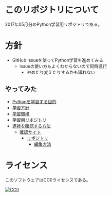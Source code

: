 ﻿# このリポジトリについて

2017年05月分のPython学習用リポジトリである。

# 方針

* GitHub Issueを使ってPython学習を進めてみる
    * Issueの使い方もよくわからないので同時進行
        * やめたり変えたりするかも知れない

## やってみた

* [Pythonを学習する目的](https://github.com/pylangstudy/201705/blob/master/25/Python%E3%82%92%E5%AD%A6%E7%BF%92%E3%81%99%E3%82%8B%E7%9B%AE%E7%9A%84.md)
* [学習方針](https://github.com/pylangstudy/201705/blob/master/25/Python%E5%AD%A6%E7%BF%92%E6%96%B9%E9%87%9D.md)
* [学習環境](https://github.com/pylangstudy/201705/blob/master/25/Python%E5%AD%A6%E7%BF%92%E7%92%B0%E5%A2%83.md)
* [学習用リポジトリ](https://github.com/pylangstudy/201705/blob/master/25/%E5%AD%A6%E7%BF%92%E7%94%A8%E3%83%AA%E3%83%9D%E3%82%B8%E3%83%88%E3%83%AA%E3%81%AB%E3%81%A4%E3%81%84%E3%81%A6.md)
* [進捗を確認する方法](https://github.com/pylangstudy/201705/blob/master/25/%E9%80%B2%E6%8D%97%E3%82%92%E7%A2%BA%E8%AA%8D%E3%81%99%E3%82%8B%E6%96%B9%E6%B3%95%E3%81%AB%E3%81%A4%E3%81%84%E3%81%A6.md)
    * [確認サイト](https://pylangstudy.github.io/docs.python.jp.Progress.v0/)
        * [リポジトリ](https://github.com/pylangstudy/docs.python.jp.Progress.v0)
            * [編集方法](https://github.com/pylangstudy/docs.python.jp.Progress.v0#%E7%B7%A8%E9%9B%86%E6%96%B9%E6%B3%95)

# ライセンス

このソフトウェアはCC0ライセンスである。

[![CC0](http://i.creativecommons.org/p/zero/1.0/88x31.png "CC0")](http://creativecommons.org/publicdomain/zero/1.0/deed.ja)

